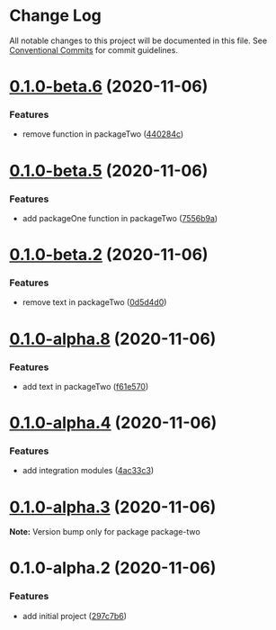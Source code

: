 # Change Log

All notable changes to this project will be documented in this file.
See [Conventional Commits](https://conventionalcommits.org) for commit guidelines.

# [0.1.0-beta.6](https://github.com/ltsfran/example-lerna/compare/@ltsfran/package-two@0.1.0-beta.5...@ltsfran/package-two@0.1.0-beta.6) (2020-11-06)


### Features

* remove function in packageTwo ([440284c](https://github.com/ltsfran/example-lerna/commit/440284cff224e69a524ca55c0fcf2528f0cc5db7))





# [0.1.0-beta.5](https://github.com/ltsfran/example-lerna/compare/@ltsfran/package-two@0.1.0-beta.4...@ltsfran/package-two@0.1.0-beta.5) (2020-11-06)


### Features

* add packageOne function in packageTwo ([7556b9a](https://github.com/ltsfran/example-lerna/commit/7556b9a68c178f324a88e166201085a7cb020d9d))





# [0.1.0-beta.2](https://github.com/ltsfran/example-lerna/compare/package-two@0.1.0-beta.1...package-two@0.1.0-beta.2) (2020-11-06)


### Features

* remove text in packageTwo ([0d5d4d0](https://github.com/ltsfran/example-lerna/commit/0d5d4d07212cf7fa30cb38c1c986dc3ae053be3a))





# [0.1.0-alpha.8](https://github.com/ltsfran/example-lerna/compare/v0.1.0-alpha.7...v0.1.0-alpha.8) (2020-11-06)


### Features

* add text in packageTwo ([f61e570](https://github.com/ltsfran/example-lerna/commit/f61e5702e3d2fa8c0edc3d8531c5e0524657b013))





# [0.1.0-alpha.4](https://github.com/ltsfran/example-lerna/compare/v0.1.0-alpha.3...v0.1.0-alpha.4) (2020-11-06)


### Features

* add integration modules ([4ac33c3](https://github.com/ltsfran/example-lerna/commit/4ac33c3eb1a3432a5281bb61a868502ce87f5014))





# [0.1.0-alpha.3](https://github.com/ltsfran/example-lerna/compare/v0.1.0-alpha.2...v0.1.0-alpha.3) (2020-11-06)

**Note:** Version bump only for package package-two





# 0.1.0-alpha.2 (2020-11-06)


### Features

* add initial project ([297c7b6](https://github.com/ltsfran/example-lerna/commit/297c7b6a792237ae891dd7b83cb496e1d997b51c))

